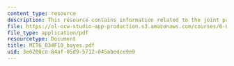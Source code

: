 ```yaml
---
content_type: resource
description: This resource contains information related to the joint probability table.
file: https://ol-ocw-studio-app-production.s3.amazonaws.com/courses/6-034-artificial-intelligence-fall-2010/3e6200ca84af05d95712045abedce9e9_MIT6_034F10_bayes.pdf
file_type: application/pdf
resourcetype: Document
title: MIT6_034F10_bayes.pdf
uid: 3e6200ca-84af-05d9-5712-045abedce9e9
---
```

